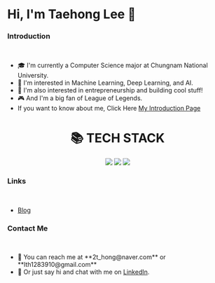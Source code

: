 <h1> Hi, I'm Taehong Lee 👋 </h1>
<p> 
  <h3> Introduction </h3> 
  <br> 
  <ul>
    <li> 🎓 I'm currently a Computer Science major at Chungnam National University.</li>
    <li> 🤖 I'm interested in Machine Learning, Deep Learning, and AI.</li>
    <li> 🚀 I'm also interested in entrepreneurship and building cool stuff!</li>
    <li> 🎮 And I'm a big fan of League of Legends.</li>
    <li> If you want to know about me, Click Here <a href="https://github.com/TAEHONG-LEE/Introduce">My Introduction Page</a>
  </ul>
</p>
<p>
  <div align=center><h1>📚 TECH STACK</h1></div>
<div align=center> 
  <img src="https://img.shields.io/badge/python-3776AB?style=for-the-badge&logo=python&logoColor=white"> 
  <img src="https://img.shields.io/badge/java-007396?style=for-the-badge&logo=java&logoColor=white"> 
  <img src="https://img.shields.io/badge/react-61DAFB?style=for-the-badge&logo=react&logoColor=black"> 
</div>
</p>
<p>
  <h3> Links </h3>
  <br>
  <ul>
    <li> <a href="https://2t-hong.tistory.com/">Blog</a></li>
  </ul>
</p>
<p>
  <h3> Contact Me </h3>
  <br>
  <ul>
    <li> 📧 You can reach me at **2t_hong@naver.com** or **lth1283910@gmail.com**</li>
    <li> 💬 Or just say hi and chat with me on <a href="https://www.linkedin.com/in/taehong-lee-2a23571b7/">LinkedIn</a>.</li>
  </ul>
</p>
